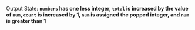 Output State: **`numbers` has one less integer, `total` is increased by the value of `num`, `count` is increased by 1, `num` is assigned the popped integer, and `num` is greater than 1**